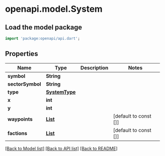# openapi.model.System

## Load the model package
```dart
import 'package:openapi/api.dart';
```

## Properties
Name | Type | Description | Notes
------------ | ------------- | ------------- | -------------
**symbol** | **String** |  | 
**sectorSymbol** | **String** |  | 
**type** | [**SystemType**](SystemType.md) |  | 
**x** | **int** |  | 
**y** | **int** |  | 
**waypoints** | [**List<SystemWaypoint>**](SystemWaypoint.md) |  | [default to const []]
**factions** | [**List<SystemFaction>**](SystemFaction.md) |  | [default to const []]

[[Back to Model list]](../README.md#documentation-for-models) [[Back to API list]](../README.md#documentation-for-api-endpoints) [[Back to README]](../README.md)


